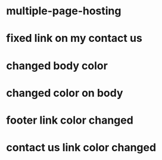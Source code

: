 # multiple-page-hosting
# fixed link on my contact us
# changed body color
# changed color on body
# footer link color changed
# contact us link color changed
